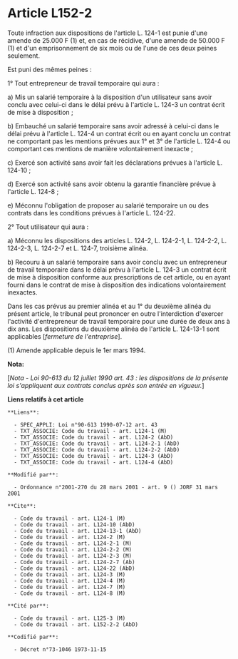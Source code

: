# Article L152-2

Toute infraction aux dispositions de l'article L. 124-1 est punie d'une amende de 25.000 F (1) et, en cas de récidive, d'une
amende de 50.000 F (1) et d'un emprisonnement de six mois ou de l'une de ces deux peines seulement.

Est puni des mêmes peines :

1° Tout entrepreneur de travail temporaire qui aura :

a) Mis un salarié temporaire à la disposition d'un utilisateur sans avoir conclu avec celui-ci dans le délai prévu à
l'article L. 124-3 un contrat écrit de mise à disposition ; 

b) Embauché un salarié temporaire sans avoir adressé à celui-ci dans le délai prévu à l'article L. 124-4 un contrat écrit ou
en ayant conclu un contrat ne comportant pas les mentions prévues aux 1° et 3° de l'article L. 124-4 ou comportant ces
mentions de manière volontairement inexacte ; 

c) Exercé son activité sans avoir fait les déclarations prévues à l'article L. 124-10 ; 

d) Exercé son activité sans avoir obtenu la garantie financière prévue à l'article L. 124-8 ; 

e) Méconnu l'obligation de proposer au salarié temporaire un ou des contrats dans les conditions prévues à l'article L.
124-22.

2° Tout utilisateur qui aura :

a) Méconnu les dispositions des articles L. 124-2, L. 124-2-1, L. 124-2-2, L. 124-2-3, L. 124-2-7 et L. 124-7, troisième
alinéa.

b) Recouru à un salarié temporaire sans avoir conclu avec un entrepreneur de travail temporaire dans le délai prévu à
l'article L.  124-3 un contrat écrit de mise à disposition conforme aux prescriptions de cet article, ou en ayant fourni dans
le contrat de mise à disposition des indications volontairement inexactes.

Dans les cas prévus au premier alinéa et au 1° du deuxième alinéa du présent article, le tribunal peut prononcer en outre
l'interdiction d'exercer l'activité d'entrepreneur de travail temporaire pour une durée de deux ans à dix ans. Les
dispositions du deuxième alinéa de l'article L. 124-13-1 sont applicables [*fermeture de l'entreprise*].

(1) Amende applicable depuis le 1er mars 1994.

**Nota:**

[*Nota - Loi 90-613 du 12 juillet 1990 art. 43 : les dispositions de la présente loi s'appliquent aux contrats conclus après
son entrée en vigueur.*]

**Liens relatifs à cet article**

	**Liens**:

	  - SPEC_APPLI: Loi n°90-613 1990-07-12 art. 43
	  - TXT_ASSOCIE: Code du travail - art. L124-1 (M)
	  - TXT_ASSOCIE: Code du travail - art. L124-2 (AbD)
	  - TXT_ASSOCIE: Code du travail - art. L124-2-1 (AbD)
	  - TXT_ASSOCIE: Code du travail - art. L124-2-2 (AbD)
	  - TXT_ASSOCIE: Code du travail - art. L124-3 (AbD)
	  - TXT_ASSOCIE: Code du travail - art. L124-4 (AbD)

	**Modifié par**:

	  - Ordonnance n°2001-270 du 28 mars 2001 - art. 9 () JORF 31 mars 2001

	**Cite**:

	  - Code du travail - art. L124-1 (M)
	  - Code du travail - art. L124-10 (AbD)
	  - Code du travail - art. L124-13-1 (AbD)
	  - Code du travail - art. L124-2 (M)
	  - Code du travail - art. L124-2-1 (M)
	  - Code du travail - art. L124-2-2 (M)
	  - Code du travail - art. L124-2-3 (M)
	  - Code du travail - art. L124-2-7 (Ab)
	  - Code du travail - art. L124-22 (AbD)
	  - Code du travail - art. L124-3 (M)
	  - Code du travail - art. L124-4 (M)
	  - Code du travail - art. L124-7 (M)
	  - Code du travail - art. L124-8 (M)

	**Cité par**:

	  - Code du travail - art. L125-3 (M)
	  - Code du travail - art. L152-2-2 (AbD)

	**Codifié par**:

	  - Décret n°73-1046 1973-11-15
